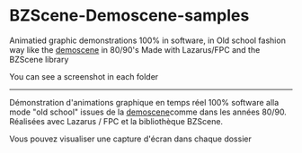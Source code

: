 # BZScene-Demoscene-samples
Animatied graphic demonstrations 100% in software, in Old school fashion way like the [demoscene](https://en.wikipedia.org/wiki/Demoscene)  in 80/90's
Made with Lazarus/FPC and the BZScene library

You can see a screenshot in each folder
_______________________________________________________

Démonstration d'animations graphique en temps réel 100% software alla mode "old school" issues de la [demoscene](https://en.wikipedia.org/wiki/Demoscene)comme dans les années 80/90. 
Réalisées avec Lazarus / FPC et la bibliothèque BZScene.

Vous pouvez visualiser une capture d'écran dans chaque dossier



